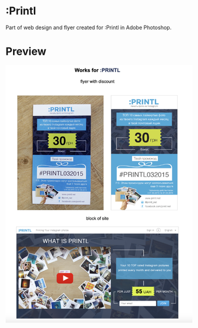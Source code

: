 # :Printl

Part of web design and flyer created for :Printl in Adobe Photoshop.

# Preview

![](./images/preview.png)
